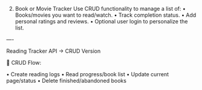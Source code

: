 2. Book or Movie Tracker
Use CRUD functionality to manage a list of:
• Books/movies you want to read/watch.
• Track completion status.
• Add personal ratings and reviews.
• Optional user login to personalize the list.

—-
 
Reading Tracker API → CRUD Version

🔁 CRUD Flow:

• Create reading logs
• Read progress/book list
• Update current page/status
• Delete finished/abandoned books